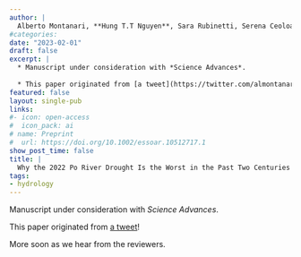 ```yaml
---
author: |
  Alberto Montanari, **Hung T.T Nguyen**, Sara Rubinetti, Serena Ceoloa, Stefano Galelli, Angelo Rubino, & Davide Zanchettin
#categories:
date: "2023-02-01"
draft: false
excerpt: | 
  * Manuscript under consideration with *Science Advances*.
  
  * This paper originated from [a tweet](https://twitter.com/almontanari/status/1547704091941294081?s=20)!
featured: false
layout: single-pub
links:
#- icon: open-access
#  icon_pack: ai
# name: Preprint
#  url: https://doi.org/10.1002/essoar.10512717.1
show_post_time: false
title: |
  Why the 2022 Po River Drought Is the Worst in the Past Two Centuries
tags:
- hydrology
---
```


Manuscript under consideration with *Science Advances*.

This paper originated from [a tweet](https://twitter.com/almontanari/status/1547704091941294081?s=20)! 

More soon as we hear from the reviewers.